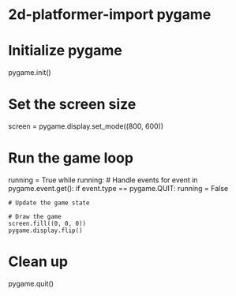 # 2d-platformer-import pygame

# Initialize pygame
pygame.init()

# Set the screen size
screen = pygame.display.set_mode((800, 600))

# Run the game loop
running = True
while running:
    # Handle events
    for event in pygame.event.get():
        if event.type == pygame.QUIT:
            running = False

    # Update the game state

    # Draw the game
    screen.fill((0, 0, 0))
    pygame.display.flip()

# Clean up
pygame.quit()
